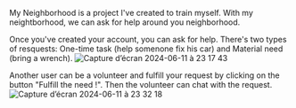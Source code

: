 My Neighborhood is a project I've created to train myself. With my neightborhood, we can ask for help around you neighborhood.

Once you've created your account, you can ask for help. There's two types of resquests: One-time task (help somenone fix his car) and Material need (bring a wrench).
![Capture d’écran 2024-06-11 à 23 17 43](https://github.com/WillTchou/MyNeighborhood/assets/47759868/5d756843-e91a-47ad-9621-52f4026f5142)

Another user can be a volunteer and fulfill your request by clicking on the button "Fulfill the need !". Then the volunteer can chat with the request.
![Capture d’écran 2024-06-11 à 23 32 18](https://github.com/WillTchou/MyNeighborhood/assets/47759868/065efc14-e06a-4c91-b65c-ad4c293bca12)
